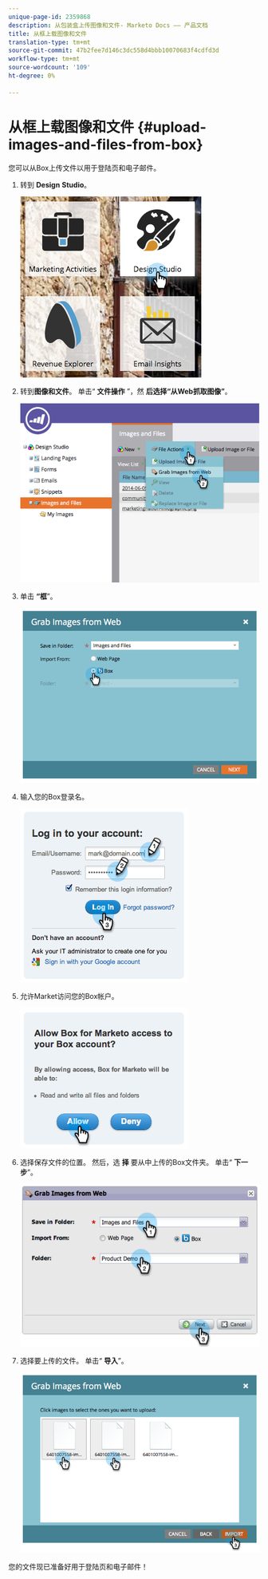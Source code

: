 ```yaml
---
unique-page-id: 2359868
description: 从包装盒上传图像和文件- Marketo Docs —— 产品文档
title: 从框上载图像和文件
translation-type: tm+mt
source-git-commit: 47b2fee7d146c3dc558d4bbb10070683f4cdfd3d
workflow-type: tm+mt
source-wordcount: '109'
ht-degree: 0%

---
```



# 从框上载图像和文件 {#upload-images-and-files-from-box}

您可以从Box上传文件以用于登陆页和电子邮件。

1. 转到 **Design** **Studio**。

   ![](assets/designstudio-3.png)

1. 转到**图像和文件**。 单击“ **文件操作** ”，然 **后选择“从Web抓取图像”**。

   ![](assets/image2014-9-16-12-3a50-3a40.png)

1. 单击 **“框**”。

   ![](assets/image2014-9-16-12-3a50-3a56.png)

1. 输入您的Box登录名。

   ![](assets/image2014-9-16-12-3a51-3a10.png)

1. 允许Market访问您的Box帐户。

   ![](assets/image2014-9-16-12-3a51-3a28.png)

1. 选择保存文件的位置。 然后，选 **择** 要从中上传的Box文件夹。 单击“ **下一步**”。

   ![](assets/image2014-9-16-12-3a51-3a59.png)

1. 选择要上传的文件。 单击“ **导入**”。

   ![](assets/image2014-9-16-12-3a52-3a15.png)

您的文件现已准备好用于登陆页和电子邮件！